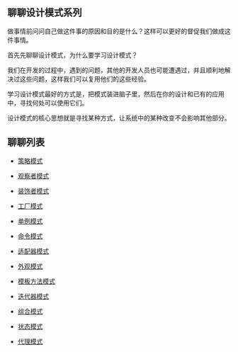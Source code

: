 ## 聊聊设计模式系列

做事情前问问自己做这件事的原因和目的是什么？这样可以更好的督促我们做成这件事情。

首先先聊聊设计模式，为什么要学习设计模式？

我们在开发的过程中，遇到的问题，其他的开发人员也可能遭遇过，并且顺利地解决过这些问题，这样我们可以复用他们的这些经验。

学习设计模式最好的方式是，把模式装进脑子里，然后在你的设计和已有的应用中，寻找何处可以使用它们。

设计模式的核心思想就是寻找某种方式，让系统中的某种改变不会影响其他部分。

## 聊聊列表

- [策略模式](/files/strategy-pattern.md)
- [观察者模式](/files/observer-pattern.md)
- [装饰者模式](/files/decorate-pattern.md)
- [工厂模式](/files/factory-pattern.md)
- [单例模式](/files/singleton-pattern.md)

- [命令模式](/files/command-pattern.md)
- [适配器模式](/files/adapter-pattern.md)
- [外观模式](/files/facade-pattern.md)
- [模板方法模式](/files/template-method-pattern.md)
- [迭代器模式](/files/iterator-pattern.md)

- [组合模式](/files/composite-pattern.md)
- [状态模式](/files/state-pattern.md)
- [代理模式](/files/proxy-pattern.md)

